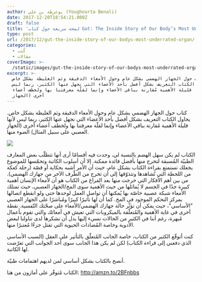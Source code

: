 ```yaml
---
author: يوغرطة بن علي (Youghourta Benali)
date: 2017-12-20T18:54:21.000Z
draft: false
title: 'لمحة سريعة حول كتاب Gut: The Inside Story of Our Body’s Most Underrated Organ'
type: post
url: /2017/12/gut-the-inside-story-of-our-bodys-most-underrated-organ/
categories:
  - كُتب
  - مقالات
coverImage: >-
  /static/images/gut-the-inside-story-of-our-bodys-most-underrated-organ/Gut-The-Inside-Story-of-Our-Body%E2%80%99s-Most-Underrated-Organ.jpg
excerpt: >-
  كتاب حول الجهاز الهضمي بشكل عام وحول الأمعاء الدقيقة وثم الغليظة بشكل خاص.
  يحاول الكتاب التعريف بشكل أفضل بأحد الأعضاء التي نجهل عنها الكثير، ربما ليس
  لأنها قليلة الأهمية مُقارنة بباقي الأعضاء وإنما لقلّة معرفتنا بها ولخطف أعضاء
  أخرى (الجهاز
---
```

كتاب حول الجهاز الهضمي بشكل عام وحول الأمعاء الدقيقة وثم الغليظة بشكل خاص. يحاول الكتاب التعريف بشكل أفضل بأحد الأعضاء التي نجهل عنها الكثير، ربما ليس لأنها قليلة الأهمية مُقارنة بباقي الأعضاء وإنما لقلّة معرفتنا بها ولخطف أعضاء أخرى (الجهاز العصبي على سبيل المثال) الضوء منها.

![](/static/images/gut-the-inside-story-of-our-bodys-most-underrated-organ/Gut-The-Inside-Story-of-Our-Body%E2%80%99s-Most-Underrated-Organ.jpg)

الكتاب لم يكن سهل الهضم بالنسبة لي، وجدت فيه أقسامًا أرى أنها تتطلّب بعض المعارف الطبيّة المُسبقة لتخرج منها بأفضل فائدة ممكنة. إلا أن أسلوب الكاتبة وتحمّسها للموضوع يجعلك تستمتع بقراءة الكتاب بشكل عام، حيث أن الأمر أشبه بحكاية أو قصّة (رحلة كعكة من اللحظة التي تُشاهدها وتتذوّقها إلى أن تخرج من الطّرف الآخر من جهازك الهضمي). من بين أهم الأفكار التي خرجت منها بعد الفراغ من الكتاب هو أن لأمعاء الإنسان أهمية كبيرة جدًا في الجسم لا يُماثلها من حيث الأهمية سوى المخ/الجهاز العصبي، حيث تمتلك الأمعاء شبكة عصبية خاصّة بها يُمكنها أن تواصل العمل لوحدها حتى ولو انقطع اتصالها بمركز التحكم الموجود في المخ. كما أن لها تأثيرًا كبيرًا ومُباشرًا على الجهاز العصبي "الأساسي"، حيث يمكن أن تؤثّر حالة جهازك الهضمي/الأمعاء على صحّتك النّفسية. نقطة أخرى في غاية الأهمية والمُتعلّقة بالميكروبات التي تعيش في أمعائك والتي تقوم بأعمال مُبهرة، رغم أننا في الكثير من الحالات نسيء إليها بدل أن نشكرها لدى تناولنا لبعض الأدوية وخاصة المُضادات الحيوية التي تقتل جزءًا مُعتبرًا منها.

كنت أتوقّع الكثير من الكتاب، خاصة الجانب المُتعلّق بالتأثير على العقل (السبب الأساسي الذي دفعني إلى قراءة الكتاب) لكن لم يكن هذا الجانب سوى أحد الجوانب التي تعرّضت لها الكاتبة.

أنصح بالكتاب بشكل أساسي لمن لديهم اهتمامات طبيّة.

الكتاب مُتوفّر على أمازون من هنا: http://amzn.to/2BFnbbs
